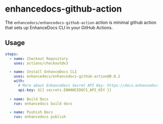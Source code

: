 # enhancedocs-github-action

The `enhancedocs/enhancedocs-github-action` action is minimal github action that sets up EnhanceDocs CLI in your GitHub Actions.

## Usage

```yaml
steps:
  - name: Checkout Repository
    uses: actions/checkout@v3

  - name: Install EnhanceDocs CLI
    uses: enhancedocs/enhancedocs-github-action@0.0.2
    with:
      # More about EnhanceDocs Secret API Key: https://docs.enhancedocs.com/security/api-keys
      api-key: ${{ secrets.ENHANCEDOCS_API_KEY }}
  
  - name: Build Docs
    run: enhancedocs build docs

  - name: Pushish Docs
    run: enhancedocs publish
```

